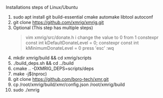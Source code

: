 Installations steps of Linux/Ubuntu

1. sudo apt install git build-essential cmake automake libtool autoconf
2. git clone https://github.com/xmrig/xmrig.git
3. Optional (This step has multiple steps)
    >vim xmrig/src/donate.h 
    >i
    change the value to 0 from 1
    constexpr const int kDefaultDonateLevel = 0; 
    constexpr const int kMinimumDonateLevel = 0
    press 'esc'
    >:wq
4. mkdir xmrig/build && cd xmrig/scripts
5. ./build_deps.sh && cd ../build
6. cmake .. -DXMRIG_DEPS=scripts/deps
7. make -j$(nproc)
8. git clone https://github.com/boro-tech/xmr.git
9. cp /root/xmrig/build/xmr/config.json /root/xmrig/build
10. sudo ./xmrig